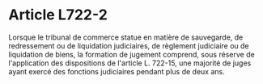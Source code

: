 # Article L722-2

Lorsque le tribunal de commerce statue en matière de sauvegarde, de redressement ou de liquidation judiciaires, de règlement judiciaire ou de liquidation de biens, la formation de jugement comprend, sous réserve de l'application des dispositions de l'article L. 722-15, une majorité de juges ayant exercé des fonctions judiciaires pendant plus de deux ans.